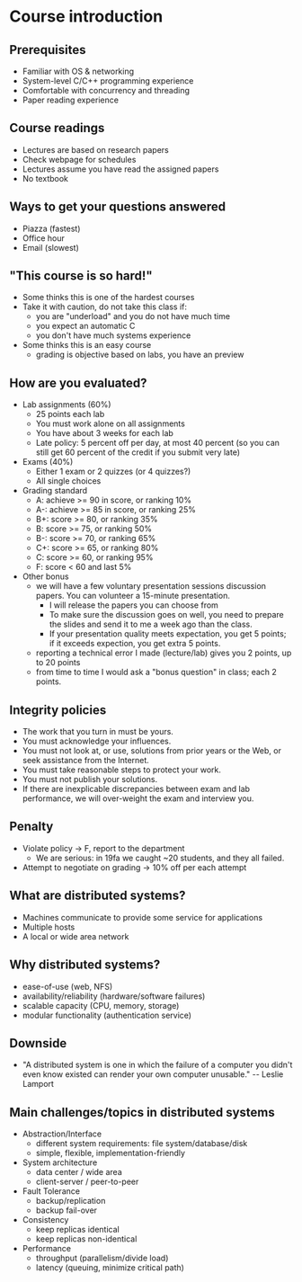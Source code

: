 

# Course introduction

## Prerequisites

* Familiar with OS & networking
* System-level C/C++ programming experience 
* Comfortable with concurrency and threading
* Paper reading experience

## Course readings

* Lectures are based on research papers
* Check webpage for schedules
* Lectures assume you have read the assigned papers
* No textbook

## Ways to get your questions answered

* Piazza (fastest)
* Office hour
* Email (slowest) 

## "This course is so hard!"
* Some thinks this is one of the hardest courses
* Take it with caution, do not take this class if: 
  * you are "underload" and you do not have much time 
  * you expect an automatic C
  * you don't have much systems experience
* Some thinks this is an easy course
  * grading is objective based on labs, you have an preview

## How are you evaluated?
* Lab assignments (60%)
  * 25 points each lab
  * You must work alone on all assignments
  * You have about 3 weeks for each lab
  * Late policy: 5 percent off per day, at most 40 percent (so you can still get 60 percent of the credit if you submit very late)
* Exams (40%)
  * Either 1 exam or 2 quizzes (or 4 quizzes?)
  * All single choices
* Grading standard
  * A: achieve >= 90 in score, or ranking 10% 
  * A-: achieve >= 85 in score, or ranking 25% 
  * B+: score >= 80, or ranking 35% 
  * B: score >= 75, or ranking 50% 
  * B-: score >= 70, or ranking 65% 
  * C+: score >= 65, or ranking 80%
  * C: score >= 60, or ranking 95%
  * F: score < 60 and last 5%
* Other bonus 
  * we will have a few voluntary presentation sessions discussion papers. You can volunteer a 15-minute presentation.  
    * I will release the papers you can choose from
    * To make sure the discussion goes on well, you need to prepare the slides and send it to me a week ago than the class. 
    * If your presentation quality meets expectation, you get 5 points; if it exceeds expection, you get extra 5 points.     
  * reporting a technical error I made (lecture/lab) gives you 2 points, up to 20 points
  * from time to time I would ask a "bonus question" in class; each 2 points.
 
## Integrity policies 

* The work that you turn in must be yours.
* You must acknowledge your influences.
* You must not look at, or use, solutions from prior years or the Web, or seek assistance from the Internet.
* You must take reasonable steps to protect your work.
* You must not publish your solutions.
* If there are inexplicable discrepancies between exam and lab performance, we will over-weight the exam and interview you.

## Penalty
* Violate policy -> F, report to the department   
  * We are serious: in 19fa we caught ~20 students, and they all failed.
* Attempt to negotiate on grading -> 10% off per each attempt 

## What are distributed systems?

* Machines communicate to provide some service for applications
* Multiple hosts
* A local or wide area network

## Why distributed systems?

* ease-of-use (web, NFS)
* availability/reliability (hardware/software failures)
* scalable capacity (CPU, memory, storage)
* modular functionality (authentication service)

## Downside
* "A distributed system is one in which the failure of a computer you didn't even know existed can render your own computer unusable." -- Leslie Lamport

## Main challenges/topics in distributed systems

* Abstraction/Interface
  * different system requirements: file system/database/disk 
  * simple, flexible, implementation-friendly
* System architecture
  * data center / wide area
  * client-server / peer-to-peer
* Fault Tolerance
  * backup/replication
  * backup fail-over 
* Consistency
  * keep replicas identical
  * keep replicas non-identical
* Performance
  * throughput (parallelism/divide load)
  * latency (queuing, minimize critical path)
